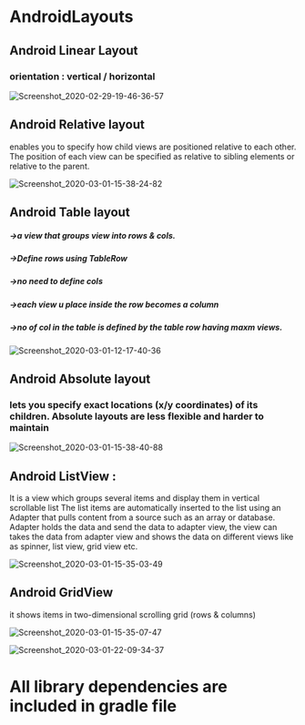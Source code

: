 # AndroidLayouts
## Android Linear Layout
### orientation : vertical / horizontal 
![Screenshot_2020-02-29-19-46-36-57](https://user-images.githubusercontent.com/43209043/75609484-08f3b000-5b2f-11ea-8e37-7804d686b356.jpg)
## Android Relative layout
enables you to specify how child views are positioned relative to each other. The position of each view can be specified as relative to sibling elements or relative to the parent.

![Screenshot_2020-03-01-15-38-24-82](https://user-images.githubusercontent.com/43209043/75623716-f16e0300-5bd2-11ea-87a1-a3cbcdf09366.jpg)

## Android Table layout
##### ->a view that groups view into rows & cols.
##### ->Define rows using TableRow
##### ->no need to define cols
##### ->each view u place inside the row becomes a column
##### ->no of col in the table is defined by the table row having maxm views.

![Screenshot_2020-03-01-12-17-40-36](https://user-images.githubusercontent.com/43209043/75623735-2712ec00-5bd3-11ea-9cb9-66dd56f1c96e.jpg)

 ## Android Absolute layout
 
 ### lets you specify exact locations (x/y coordinates) of its children. Absolute layouts are less flexible and harder to maintain
 
 ![Screenshot_2020-03-01-15-38-40-88](https://user-images.githubusercontent.com/43209043/75623768-7a853a00-5bd3-11ea-9113-d1822d47031e.jpg)

 ## Android ListView : 
 
 It is a view which groups several items and display them in vertical scrollable list
The list items are automatically inserted to the list using an Adapter that pulls content from a source such as an array or database.
Adapter holds the data and send the data to adapter view, the view can takes the data from adapter view and shows the data on different views like as spinner, list view, grid view etc.

![Screenshot_2020-03-01-15-35-03-49](https://user-images.githubusercontent.com/43209043/75623774-a9031500-5bd3-11ea-821f-0c4c948b2e8d.jpg)

 ## Android GridView 
 it shows items in two-dimensional scrolling grid (rows & columns) 


![Screenshot_2020-03-01-15-35-07-47](https://user-images.githubusercontent.com/43209043/75623789-d223a580-5bd3-11ea-8eb9-ddfaf4d40590.jpg)

![Screenshot_2020-03-01-22-09-34-37](https://user-images.githubusercontent.com/43209043/75629626-8be93900-5c09-11ea-85b2-2918fe240123.jpg)
# All library dependencies are included in gradle file
